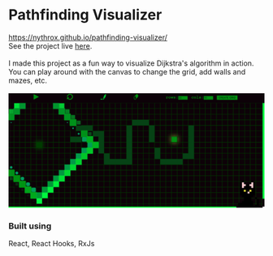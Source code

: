 
# Pathfinding Visualizer
https://nythrox.github.io/pathfinding-visualizer/
<br>
See the project live [here](https://nythrox.github.io/pathfinding-visualizer/).
<br>
<br>
I made this project as a fun way to visualize Dijkstra's algorithm in action. You can play around with the canvas to change the grid, add walls and mazes, etc. 
<br><br>
<img src="https://raw.githubusercontent.com/nythrox/pathfinding-visualizer/master/github/images/img.png">
<br>

### Built using
React, React Hooks, RxJs
